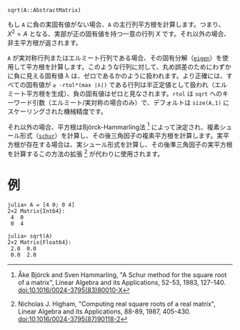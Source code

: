 ```
sqrt(A::AbstractMatrix)
```

もし `A` に負の実固有値がない場合、`A` の主行列平方根を計算します。つまり、$X^2 = A$ となる、実部が正の固有値を持つ一意の行列 $X$ です。それ以外の場合、非主平方根が返されます。

`A` が実対称行列またはエルミート行列である場合、その固有分解（[`eigen`](@ref)）を使用して平方根を計算します。このような行列に対して、丸め誤差のためにわずかに負に見える固有値 λ は、ゼロであるかのように扱われます。より正確には、すべての固有値が `≥ -rtol*(max |λ|)` である行列は半正定値として扱われ（エルミート平方根を生成）、負の固有値はゼロと見なされます。`rtol` は `sqrt` へのキーワード引数（エルミート/実対称の場合のみ）で、デフォルトは `size(A,1)` にスケーリングされた機械精度です。

それ以外の場合、平方根はBjörck-Hammarling法 [^BH83] によって決定され、複素シュール形式（[`schur`](@ref)）を計算し、その後三角因子の複素平方根を計算します。実平方根が存在する場合は、実シュール形式を計算し、その後準三角因子の実平方根を計算するこの方法の拡張 [^H87] が代わりに使用されます。

[^BH83]: Åke Björck and Sven Hammarling, "A Schur method for the square root of a matrix", Linear Algebra and its Applications, 52-53, 1983, 127-140. [doi:10.1016/0024-3795(83)80010-X](https://doi.org/10.1016/0024-3795(83)80010-X)

[^H87]: Nicholas J. Higham, "Computing real square roots of a real matrix", Linear Algebra and its Applications, 88-89, 1987, 405-430. [doi:10.1016/0024-3795(87)90118-2](https://doi.org/10.1016/0024-3795(87)90118-2)

# 例

```jldoctest
julia> A = [4 0; 0 4]
2×2 Matrix{Int64}:
 4  0
 0  4

julia> sqrt(A)
2×2 Matrix{Float64}:
 2.0  0.0
 0.0  2.0
```
